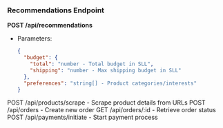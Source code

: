 ### Recommendations Endpoint
**POST /api/recommendations**
- Parameters:
  ```json
  {
    "budget": {
      "total": "number - Total budget in SLL",
      "shipping": "number - Max shipping budget in SLL"
    },
    "preferences": "string[] - Product categories/interests"
  }
  ```
POST    /api/products/scrape    - Scrape product details from URLs
POST    /api/orders             - Create new order
GET     /api/orders/:id         - Retrieve order status
POST    /api/payments/initiate  - Start payment process